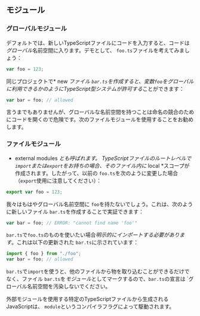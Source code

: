 ## モジュール

### グローバルモジュール

デフォルトでは、新しいTypeScriptファイルにコードを入力すると、コードは*グローバル*名前空間に入ります。デモとして、 `foo.ts`ファイルを考えてみましょう：

```ts
var foo = 123;
```

同じプロジェクトで* new *ファイル `bar.ts`を作成すると、変数`foo`をグローバルに利用できるかのようにTypeScript型システムが許可する*ことができます：

```ts
var bar = foo; // allowed
```
言うまでもありませんが、グローバルな名前空間を持つことは命名の競合のためにコードを開くので危険です。次のファイルモジュールを使用することをお勧めします。

### ファイルモジュール
* external modules *とも呼ばれます。 TypeScriptファイルのルートレベルで `import`または`export`をお持ちの場合、そのファイル内に* local *スコープが作成されます。したがって、以前の `foo.ts`を次のように変更した場合（`export`使用に注意してください）：

```ts
export var foo = 123;
```

我々はもはやグローバル名前空間に `foo`を持たないでしょう。これは、次のように新しいファイル `bar.ts`を作成することで実証できます：

```ts
var bar = foo; // ERROR: "cannot find name 'foo'"
```

`bar.ts`で`foo.ts`のものを使いたい場合*明示的にインポートする必要があります*。これは以下の更新された `bar.ts`に示されています：

```ts
import { foo } from "./foo";
var bar = foo; // allowed
```
`bar.ts`で`import`を使うと、他のファイルから物を取り込むことができるだけでなく、ファイル `bar.ts`を*モジュール*としてマークするので、`bar.ts`の宣言は `グローバル名前空間を汚染しないでください。

外部モジュールを使用する特定のTypeScriptファイルから生成されるJavaScriptは、 `module`というコンパイラフラグによって駆動されます。
